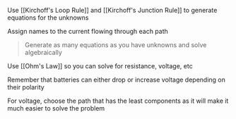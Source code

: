 Use [[Kirchoff's Loop Rule]] and [[Kirchoff's Junction Rule]] to generate equations for the unknowns

Assign names to the current flowing through each path

> Generate as many equations as you have unknowns and solve algebraically

Use [[Ohm's Law]] so you can solve for resistance, voltage, etc

Remember that batteries can either drop or increase voltage depending on their polarity

For voltage, choose the path that has the least components as it will make it much easier to solve the problem
